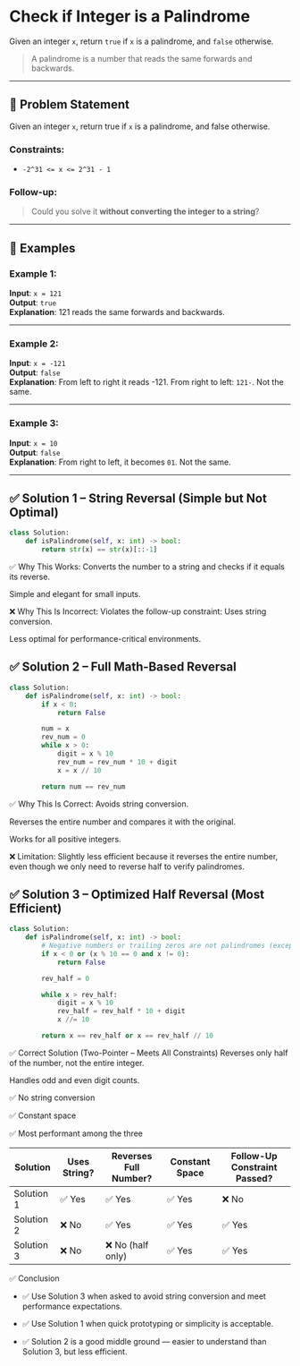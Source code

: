 # Check if Integer is a Palindrome

Given an integer `x`, return `true` if `x` is a palindrome, and `false` otherwise.

> A palindrome is a number that reads the same forwards and backwards.

---

## 📘 Problem Statement

Given an integer `x`, return true if `x` is a palindrome, and false otherwise.

### Constraints:

- `-2^31 <= x <= 2^31 - 1`

### Follow-up:

> Could you solve it **without converting the integer to a string**?

---

## 📌 Examples

### Example 1:

**Input**: `x = 121`  
**Output**: `true`  
**Explanation**: 121 reads the same forwards and backwards.

---

### Example 2:

**Input**: `x = -121`  
**Output**: `false`  
**Explanation**: From left to right it reads -121. From right to left: `121-`. Not the same.

---

### Example 3:

**Input**: `x = 10`  
**Output**: `false`  
**Explanation**: From right to left, it becomes `01`. Not the same.

---

## ✅ Solution 1 – String Reversal (Simple but Not Optimal)

```python
class Solution:
    def isPalindrome(self, x: int) -> bool:
        return str(x) == str(x)[::-1]
```
✅ Why This Works:
Converts the number to a string and checks if it equals its reverse.

Simple and elegant for small inputs.

❌ Why This Is Incorrect:
Violates the follow-up constraint: Uses string conversion.

Less optimal for performance-critical environments.

## ✅ Solution 2 – Full Math-Based Reversal
```python
class Solution:
    def isPalindrome(self, x: int) -> bool:
        if x < 0:
            return False

        num = x
        rev_num = 0
        while x > 0:
            digit = x % 10
            rev_num = rev_num * 10 + digit
            x = x // 10

        return num == rev_num
```
✅ Why This Is Correct:
Avoids string conversion.

Reverses the entire number and compares it with the original.

Works for all positive integers.

❌ Limitation:
Slightly less efficient because it reverses the entire number, even though we only need to reverse half to verify palindromes.

## ✅ Solution 3 – Optimized Half Reversal (Most Efficient)
```python
class Solution:
    def isPalindrome(self, x: int) -> bool:
        # Negative numbers or trailing zeros are not palindromes (except 0 itself)
        if x < 0 or (x % 10 == 0 and x != 0):
            return False

        rev_half = 0

        while x > rev_half:
            digit = x % 10
            rev_half = rev_half * 10 + digit
            x //= 10

        return x == rev_half or x == rev_half // 10

```
✅ Correct Solution (Two-Pointer – Meets All Constraints)
Reverses only half of the number, not the entire integer.

Handles odd and even digit counts.

✅ No string conversion

✅ Constant space

✅ Most performant among the three

| Solution   | Uses String? | Reverses Full Number? | Constant Space | Follow-Up Constraint Passed? |
| ---------- | ------------ | --------------------- | -------------- | ---------------------------- |
| Solution 1 | ✅ Yes        | ✅ Yes                 | ✅ Yes          | ❌ No                         |
| Solution 2 | ❌ No         | ✅ Yes                 | ✅ Yes          | ✅ Yes                        |
| Solution 3 | ❌ No         | ❌ No (half only)      | ✅ Yes          | ✅ Yes                        |


✅ Conclusion
- ✅ Use Solution 3 when asked to avoid string conversion and meet performance expectations.

- ✅ Use Solution 1 when quick prototyping or simplicity is acceptable.

- ✅ Solution 2 is a good middle ground — easier to understand than Solution 3, but less efficient.